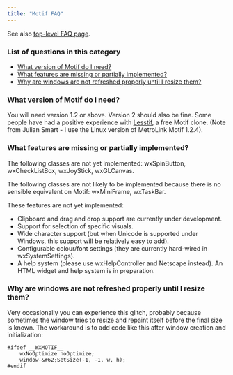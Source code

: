 ```yaml
---
title: "Motif FAQ"
---
```


See also [top-level FAQ page](/docs/faq/).

### List of questions in this category

*   [What version of Motif do I need?](#versiob)
*   [What features are missing or partially implemented?](#missing)
*   [Why are windows are not refreshed properly until I resize them?](#refresh)

<a name="versiob"></a>

### What version of Motif do I need?

You will need version 1.2 or above. Version 2 should also be fine. Some people
have had a positive experience with [Lesstif](http://lesstif.sourceforge.net/),
a free Motif clone. (Note from Julian Smart - I use the Linux version of
MetroLink Motif 1.2.4).

<a name="missing"></a>

### What features are missing or partially implemented?

The following classes are not yet implemented: wxSpinButton, wxCheckListBox,
wxJoyStick, wxGLCanvas.

The following classes are not likely to be implemented because there is no
sensible equivalent on Motif: wxMiniFrame, wxTaskBar.

These features are not yet implemented:

* Clipboard and drag and drop support are currently under development.
* Support for selection of specific visuals.
* Wide character support (but when Unicode is supported under Windows, this
  support will be relatively easy to add).
* Configurable colour/font settings (they are currently hard-wired in
  wxSystemSettings).
* A help system (please use wxHelpController and Netscape instead). An HTML
  widget and help system is in preparation.

<a name="refresh"></a>

### Why are windows are not refreshed properly until I resize them?

Very occasionally you can experience this glitch, probably because sometimes the
window tries to resize and repaint itself before the final size is known. The workaround
is to add code like this after window creation and initialization:

    #ifdef __WXMOTIF__
        wxNoOptimize noOptimize;
        window-&#62;SetSize(-1, -1, w, h);
    #endif
